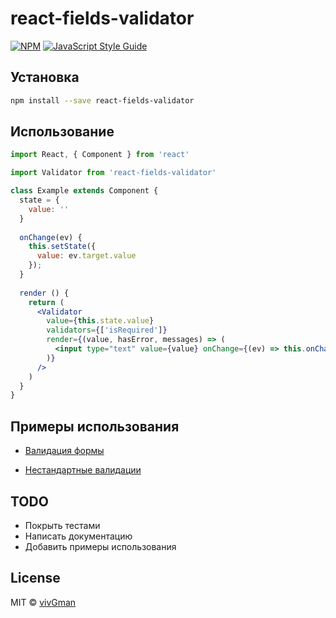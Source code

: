 # react-fields-validator

> 

[![NPM](https://img.shields.io/npm/v/react-fields-validator.svg)](https://www.npmjs.com/package/react-fields-validator) [![JavaScript Style Guide](https://img.shields.io/badge/code_style-standard-brightgreen.svg)](https://standardjs.com)

## Установка

```bash
npm install --save react-fields-validator
```

## Использование

```jsx
import React, { Component } from 'react'

import Validator from 'react-fields-validator'

class Example extends Component {
  state = {
    value: ''
  }
  
  onChange(ev) {
    this.setState({ 
      value: ev.target.value
    });
  }
  
  render () {
    return (
      <Validator 
        value={this.state.value}
        validators={['isRequired']}
        render={(value, hasError, messages) => (
          <input type="text" value={value} onChange={(ev) => this.onChange(ev)}/>
        )}
      />
    )
  }
}
```

## Примеры использования


 - [Валидация формы](https://github.com/vivGman/react-fields-validator/blob/master/docs/validation-form.md)

 - [Нестандартные валидации](https://github.com/vivGman/react-fields-validator/blob/master/docs/custom-validations.md)

## TODO

- Покрыть тестами
- Написать документацию
- Добавить примеры использования

## License

MIT © [vivGman](https://github.com/vivGman)
